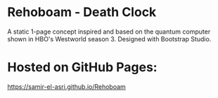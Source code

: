 # Rehoboam - Death Clock
A static 1-page concept inspired and based on the quantum computer shown in HBO's Westworld season 3.
Designed with Bootstrap Studio.
# Hosted on GitHub Pages:
https://samir-el-asri.github.io/Rehoboam
